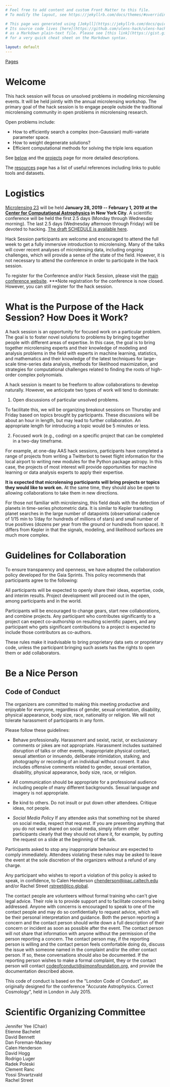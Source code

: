 ```yaml
---
# Feel free to add content and custom Front Matter to this file.
# To modify the layout, see https://jekyllrb.com/docs/themes/#overriding-theme-defaults

# This page was generated using [Jekyll](https://jekyllrb.com/docs/quickstart/).
# Its source code lives [here](https://github.com/ulens-hack/ulens-hack.github.io /blob/master/index.md)
# as a Markdown plain-text file. Please see [this link](https://gist.github.com/roachhd/779fa77e9b90fe945b0c)
# for a very quick cheat sheet on the Markdown syntax.

layout: default
---
```


[Pages](/sitemap/)

# Welcome

This hack session will focus on unsolved problems in modeling
microlensing events. It will be held jointly with the annual
microlensing workshop. The primary goal of the hack session is to
engage people outside the traditional microlensing community in open
problems in microlensing research.

Open problems include:
* How to efficiently search a complex (non-Gaussian) multi-variate parameter space.
* How to weight degenerate solutions?
* Efficient computational methods for solving the triple lens equation

See [below](#what-is-the-purpose-of-the-hack-session-how-does-it-work) and the [projects](/projects/) page for more detailed descriptions. 

The [resources](/resources/) page has a list of useful references
including links to public tools and datasets.

# Logistics

[Microlensing 23](https://microlensing.science/23/) will be held **January 28, 2019 -- February 1, 2019 at
the [Center for Computational
Astrophysics](https://www.simonsfoundation.org/flatiron/center-for-computational-astrophysics/)
in New York City**. A scientific conference will be held the first 2.5
days (Monday through Wednesday morning). The last 2.5 days (Wednesday
afternoon through Friday) will be devoted to hacking.  [The draft
SCHEDULE is available here](/schedule/).

Hack Session participants are welcome and encouraged to attend the
full week to get a fully immersive introduction to microlensing. Many
of the talks will cover recent analyses of microlensing data,
including ongoing challenges, which will provide a sense of the state
of the field. However, it is not necessary to attend the conference in
order to participate in the hack session.

To register for the Conference and/or Hack Session, please visit the
[main conference website](https://microlensing.science/23/). ***Note
registration for the conference is now closed. However, you can still
register for the hack session.

# What is the Purpose of the Hack Session? How Does it Work?

A hack session is an opportunity for focused work on a particular
problem. The goal is to foster novel solutions to problems by bringing
together people with different areas of expertise. In this case, the
goal is to bring together microlensing experts and their knowledge of
modeling and analysis problems in the field with experts in machine
learning, statistics, and mathematics and their knowledge of the
latest techniques for large-scale time-series data analysis, methods
for likelihood maximization, and strategies for computational
challenges related to finding the roots of high-order complex
polynomials.

A hack session is meant to be freeform to allow collaborations to
develop naturally. However, we anticipate two types of work will tend
to dominate:

1. Open discussions of particular unsolved problems. 

To facilitate this, we will be organizing breakout sessions on
Thursday and Friday based on topics brought by participants. These
discussions will be about an hour in length, but may lead to further
collaboration. An appropriate length for introducing a topic would be
5 minutes or less.

2. Focused work (e.g., coding) on a specific project that can be
completed in a two-day timeframe.

For example, at one-day AAS hack sessions, participants have completed
a range of projects from writing a Twitterbot to tweet flight
information for the local airport to writing new modules for the
Python package astropy. In this case, the projects of most interest
will provide opportunities for machine learning or data analysis
experts to apply their expertise.

**It is expected that microlensing participants will bring projects
or topics they would like to work on.** At the same time, they should
also be open to allowing collaborations to take them in new
directions.

For those not familiar with microlensing, this field deals with the
detection of planets in time-series photometric data. It is similar to
Kepler transiting planet searches in the large number of datapoints
(observational cadence of 1/15 min to 1/day for hundreds of millions
of stars) and small number of true positives (dozens per year from the
ground or hundreds from space). It differs from Kepler in that the
signals, modeling, and likelihood surfaces are much more complex.

# Guidelines for Collaboration

To ensure transparency and openness, we have adopted the collaboration
policy developed for the Gaia Sprints. This policy recommends that
participants agree to the following:

All participants will be expected to openly share their ideas, expertise,
code, and interim results. Project development will proceed out in the open,
among participants and in the world.

Participants will be encouraged to change gears, start new collaborations,
and combine projects. Any participant who contributes significantly to a
project can expect co-authorship on resulting scientific papers, and any
participant who gets significant contributions to a project is expected
to include those contributors as co-authors.

These rules make it inadvisable to bring proprietary data sets or
proprietary code, unless the participant bringing such assets has the
rights to open them or add collaborators.

# Be a Nice Person

## Code of Conduct

The organizers are committed to making this meeting productive and
enjoyable for everyone, regardless of gender, sexual orientation,
disability, physical appearance, body size, race, nationality or
religion. We will not tolerate harassment of participants in any form.

Please follow these guidelines:

- Behave professionally. Harassment and sexist, racist, or
  exclusionary comments or jokes are not appropriate. Harassment
  includes sustained disruption of talks or other events,
  inappropriate physical contact, sexual attention or innuendo,
  deliberate intimidation, stalking, and photography or recording of
  an individual without consent. It also includes offensive comments
  related to gender, sexual orientation, disability, physical
  appearance, body size, race, or religion.

- All communication should be appropriate for a professional audience
 including people of many different backgrounds. Sexual language and
 imagery is not appropriate.

- Be kind to others. Do not insult or put down other
  attendees. Critique ideas, not people.

- *Social Media Policy* If any attendee asks that something not be
shared on social media, respect that request. If you are presenting
anything that you do not want shared on social media, simply inform
other participants clearly that they should not share it, for example,
by putting the request on a slide at the beginning of the talk.

Participants asked to stop any inappropriate behaviour are expected to
comply immediately. Attendees violating these rules may be asked to
leave the event at the sole discretion of the organizers without a
refund of any charge.

Any participant who wishes to report a violation of this policy is
asked to speak, in confidence, to Calen Henderson
<chenderson@ipac.caltech.edu> and/or Rachel Street
<rstreet@lco.global>. 

The contact people are volunteers without formal
training who can't give legal advice.  Their role is to provide
support and to facilitate concerns being addressed.  Anyone with
concerns is encouraged to speak to one of the contact people and may
do so confidentially to request advice, which will be their personal
interpretation and guidance.  Both the person reporting a concern and
the contact person should write down a full description of their
concern or incident as soon as possible after the event.  The contact
person will not share that information with anyone without the
permission of the person reporting a concern.  The contact person may,
if the reporting person is willing and the contact person feels
comfortable doing do, discuss the issue with someone named in the
complaint and/or the other contact person. If so, these conversations
should also be documented.  If the reporting person wishes to make a
formal complaint, they or the contact person will contact
<codeofconduct@simonsfoundation.org>, and provide the documentation
described above.

This code of conduct is based on the "London Code of Conduct", as
originally designed for the conference "Accurate Astrophysics. Correct
Cosmology", held in London in July 2015.

# Scientific Organizing Committee

Jennifer Yee (Chair)  
Etienne Bachelet  
David Bennett  
Dan Foreman-Mackey  
Calen Henderson  
David Hogg  
Rodrigo Luger  
Radek Poleski   
Clement Ranc  
Yossi Shvartzvald  
Rachel Street  
